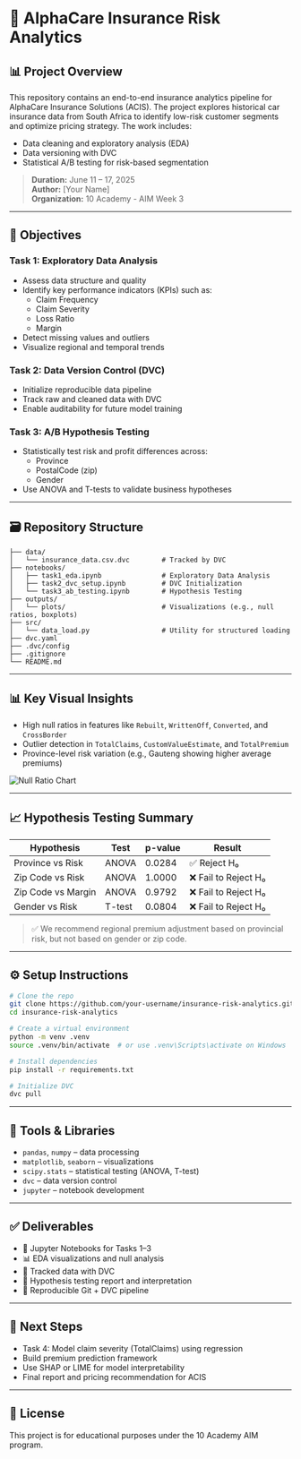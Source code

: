 
# 🚗 AlphaCare Insurance Risk Analytics

## 📊 Project Overview

This repository contains an end-to-end insurance analytics pipeline for AlphaCare Insurance Solutions (ACIS). The project explores historical car insurance data from South Africa to identify low-risk customer segments and optimize pricing strategy. The work includes:

- Data cleaning and exploratory analysis (EDA)
- Data versioning with DVC
- Statistical A/B testing for risk-based segmentation

> **Duration:** June 11 – 17, 2025  
> **Author:** [Your Name]  
> **Organization:** 10 Academy - AIM Week 3

---

## 🎯 Objectives

### Task 1: Exploratory Data Analysis
- Assess data structure and quality
- Identify key performance indicators (KPIs) such as:
  - Claim Frequency
  - Claim Severity
  - Loss Ratio
  - Margin
- Detect missing values and outliers
- Visualize regional and temporal trends

### Task 2: Data Version Control (DVC)
- Initialize reproducible data pipeline
- Track raw and cleaned data with DVC
- Enable auditability for future model training

### Task 3: A/B Hypothesis Testing
- Statistically test risk and profit differences across:
  - Province
  - PostalCode (zip)
  - Gender
- Use ANOVA and T-tests to validate business hypotheses

---

## 🗃️ Repository Structure

```
├── data/
│   └── insurance_data.csv.dvc        # Tracked by DVC
├── notebooks/
│   ├── task1_eda.ipynb               # Exploratory Data Analysis
│   ├── task2_dvc_setup.ipynb         # DVC Initialization
│   └── task3_ab_testing.ipynb        # Hypothesis Testing
├── outputs/
│   └── plots/                        # Visualizations (e.g., null ratios, boxplots)
├── src/
│   └── data_load.py                  # Utility for structured loading
├── dvc.yaml
├── .dvc/config
├── .gitignore
└── README.md
```

---

## 📊 Key Visual Insights

- High null ratios in features like `Rebuilt`, `WrittenOff`, `Converted`, and `CrossBorder`
- Outlier detection in `TotalClaims`, `CustomValueEstimate`, and `TotalPremium`
- Province-level risk variation (e.g., Gauteng showing higher average premiums)

![Null Ratio Chart](outputs/plots/null_values_ratio.png)

---

## 📈 Hypothesis Testing Summary

| Hypothesis         | Test   | p-value | Result            |
|--------------------|--------|---------|-------------------|
| Province vs Risk   | ANOVA  | 0.0284  | ✅ Reject H₀       |
| Zip Code vs Risk   | ANOVA  | 1.0000  | ❌ Fail to Reject H₀ |
| Zip Code vs Margin | ANOVA  | 0.9792  | ❌ Fail to Reject H₀ |
| Gender vs Risk     | T-test | 0.0804  | ❌ Fail to Reject H₀ |

> ✅ We recommend regional premium adjustment based on provincial risk, but not based on gender or zip code.

---

## ⚙️ Setup Instructions

```bash
# Clone the repo
git clone https://github.com/your-username/insurance-risk-analytics.git
cd insurance-risk-analytics

# Create a virtual environment
python -m venv .venv
source .venv/bin/activate  # or use .venv\Scripts\activate on Windows

# Install dependencies
pip install -r requirements.txt

# Initialize DVC
dvc pull
```

---

## 🧪 Tools & Libraries

- `pandas`, `numpy` – data processing
- `matplotlib`, `seaborn` – visualizations
- `scipy.stats` – statistical testing (ANOVA, T-test)
- `dvc` – data version control
- `jupyter` – notebook development

---

## ✅ Deliverables

- 📒 Jupyter Notebooks for Tasks 1–3
- 📊 EDA visualizations and null analysis
- 📁 Tracked data with DVC
- 📄 Hypothesis testing report and interpretation
- 🔁 Reproducible Git + DVC pipeline

---

## 📌 Next Steps

- Task 4: Model claim severity (TotalClaims) using regression
- Build premium prediction framework
- Use SHAP or LIME for model interpretability
- Final report and pricing recommendation for ACIS

---

## 📄 License

This project is for educational purposes under the 10 Academy AIM program.
